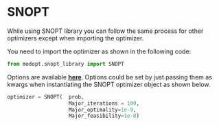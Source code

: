 # SNOPT

While using SNOPT library you can follow the same process for other optimizers
except when importing the optimizer.

You need to import the optimizer as shown in the following code:

```py
from modopt.snopt_library import SNOPT
```

Options are available
**[here](https://github.com/LSDOlab/modopt/blob/main/modopt/external_libraries/snopt/snopt_optimizer.py#L22)**.
Options could be set by just passing them as kwargs when 
instantiating the SNOPT optimizer object as shown below.

```py
optimizer = SNOPT(  prob, 
                    Major_iterations = 100, 
                    Major_optimality=1e-9, 
                    Major_feasibility=1e-8)
```